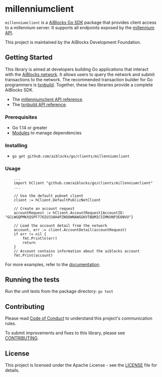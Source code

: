 # millenniumclient


`millenniumclient` is a [AiBlocks Go SDK](https://www.aiblocks.io/developers/reference/) package that provides client access to a millennium server. It supports all endpoints exposed by the [millennium API](https://www.aiblocks.io/developers/millennium/reference/index.html).

This project is maintained by the AiBlocks Development Foundation.

## Getting Started
This library is aimed at developers building Go applications that interact with the [AiBlocks network](https://www.aiblocks.io/). It allows users to query the network and submit transactions to the network. The recommended transaction builder for Go programmers is [txnbuild](https://github.com/aiblocks/go/tree/master/txnbuild). Together, these two libraries provide a complete AiBlocks SDK.

* The [millenniumclient API reference](https://godoc.org/github.com/aiblocks/go/clients/millenniumclient).
* The [txnbuild API reference](https://godoc.org/github.com/aiblocks/go/txnbuild).

### Prerequisites
* Go 1.14 or greater
* [Modules](https://github.com/golang/go/wiki/Modules) to manage dependencies

### Installing
* `go get github.com/aiblocks/go/clients/millenniumclient`

### Usage

``` golang
    ...
    import hClient "github.com/aiblocks/go/clients/millenniumclient"
    ...

    // Use the default pubnet client
    client := hClient.DefaultPublicNetClient

    // Create an account request
    accountRequest := hClient.AccountRequest{AccountID: "GCLWGQPMKXQSPF776IU33AH4PZNOOWNAWGGKVTBQMIC5IMKUNP3E6NVU"}

    // Load the account detail from the network
    account, err := client.AccountDetail(accountRequest)
    if err != nil {
        fmt.Println(err)
        return
    }
    // Account contains information about the aiblocks account
    fmt.Print(account)
```
For more examples, refer to the [documentation](https://godoc.org/github.com/aiblocks/go/clients/millenniumclient).

## Running the tests
Run the unit tests from the package directory: `go test`

## Contributing
Please read [Code of Conduct](https://github.com/aiblocks/.github/blob/master/CODE_OF_CONDUCT.md) to understand this project's communication rules.

To submit improvements and fixes to this library, please see [CONTRIBUTING](../CONTRIBUTING.md).

## License
This project is licensed under the Apache License - see the [LICENSE](../../LICENSE-APACHE.txt) file for details.

